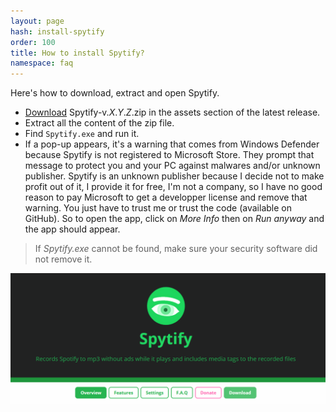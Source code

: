 ```yaml
---
layout: page
hash: install-spytify
order: 100
title: How to install Spytify?
namespace: faq
---
```


Here's how to download, extract and open Spytify.

- [Download](https://github.com/jwallet/spy-spotify/releases/latest) Spytify-v._X_._Y_._Z_.zip in the assets section of the latest release.
- Extract all the content of the zip file.
- Find `Spytify.exe` and run it.
- If a pop-up appears, it's a warning that comes from Windows Defender because Spytify is not registered to Microsoft Store. They prompt that message to protect you and your PC against malwares and/or unknown publisher. Spytify is an unknown publisher because I decide not to make profit out of it, I provide it for free, I'm not a company, so I have no good reason to pay Microsoft to get a developper license and remove that warning. You just have to trust me or trust the code (available on GitHub). So to open the app, click on _More Info_ then on _Run anyway_ and the app should appear.

> If _Spytify.exe_ cannot be found, make sure your security software did not remove it.

<p align="center"><img alt="Open Virtual Audio Cable device" src="./assets/images/faq_install_spytify.gif" /></p>
